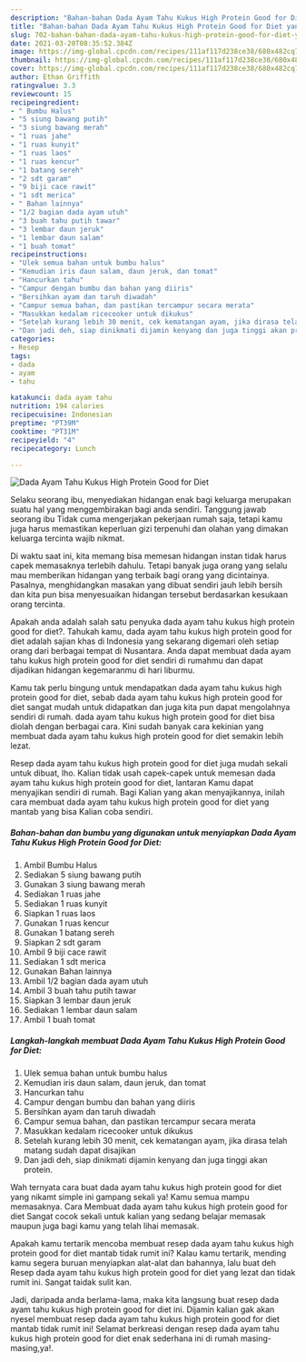 ```yaml
---
description: "Bahan-bahan Dada Ayam Tahu Kukus High Protein Good for Diet yang nikmat Untuk Jualan"
title: "Bahan-bahan Dada Ayam Tahu Kukus High Protein Good for Diet yang nikmat Untuk Jualan"
slug: 702-bahan-bahan-dada-ayam-tahu-kukus-high-protein-good-for-diet-yang-nikmat-untuk-jualan
date: 2021-03-20T08:35:52.384Z
image: https://img-global.cpcdn.com/recipes/111af117d238ce38/680x482cq70/dada-ayam-tahu-kukus-high-protein-good-for-diet-foto-resep-utama.jpg
thumbnail: https://img-global.cpcdn.com/recipes/111af117d238ce38/680x482cq70/dada-ayam-tahu-kukus-high-protein-good-for-diet-foto-resep-utama.jpg
cover: https://img-global.cpcdn.com/recipes/111af117d238ce38/680x482cq70/dada-ayam-tahu-kukus-high-protein-good-for-diet-foto-resep-utama.jpg
author: Ethan Griffith
ratingvalue: 3.3
reviewcount: 15
recipeingredient:
- " Bumbu Halus"
- "5 siung bawang putih"
- "3 siung bawang merah"
- "1 ruas jahe"
- "1 ruas kunyit"
- "1 ruas laos"
- "1 ruas kencur"
- "1 batang sereh"
- "2 sdt garam"
- "9 biji cace rawit"
- "1 sdt merica"
- " Bahan lainnya"
- "1/2 bagian dada ayam utuh"
- "3 buah tahu putih tawar"
- "3 lembar daun jeruk"
- "1 lembar daun salam"
- "1 buah tomat"
recipeinstructions:
- "Ulek semua bahan untuk bumbu halus"
- "Kemudian iris daun salam, daun jeruk, dan tomat"
- "Hancurkan tahu"
- "Campur dengan bumbu dan bahan yang diiris"
- "Bersihkan ayam dan taruh diwadah"
- "Campur semua bahan, dan pastikan tercampur secara merata"
- "Masukkan kedalam ricecooker untuk dikukus"
- "Setelah kurang lebih 30 menit, cek kematangan ayam, jika dirasa telah matang sudah dapat disajikan"
- "Dan jadi deh, siap dinikmati dijamin kenyang dan juga tinggi akan protein."
categories:
- Resep
tags:
- dada
- ayam
- tahu

katakunci: dada ayam tahu 
nutrition: 194 calories
recipecuisine: Indonesian
preptime: "PT39M"
cooktime: "PT31M"
recipeyield: "4"
recipecategory: Lunch

---
```



![Dada Ayam Tahu Kukus High Protein Good for Diet](https://img-global.cpcdn.com/recipes/111af117d238ce38/680x482cq70/dada-ayam-tahu-kukus-high-protein-good-for-diet-foto-resep-utama.jpg)

Selaku seorang ibu, menyediakan hidangan enak bagi keluarga merupakan suatu hal yang menggembirakan bagi anda sendiri. Tanggung jawab seorang ibu Tidak cuma mengerjakan pekerjaan rumah saja, tetapi kamu juga harus memastikan keperluan gizi terpenuhi dan olahan yang dimakan keluarga tercinta wajib nikmat.

Di waktu  saat ini, kita memang bisa memesan hidangan instan tidak harus capek memasaknya terlebih dahulu. Tetapi banyak juga orang yang selalu mau memberikan hidangan yang terbaik bagi orang yang dicintainya. Pasalnya, menghidangkan masakan yang dibuat sendiri jauh lebih bersih dan kita pun bisa menyesuaikan hidangan tersebut berdasarkan kesukaan orang tercinta. 



Apakah anda adalah salah satu penyuka dada ayam tahu kukus high protein good for diet?. Tahukah kamu, dada ayam tahu kukus high protein good for diet adalah sajian khas di Indonesia yang sekarang digemari oleh setiap orang dari berbagai tempat di Nusantara. Anda dapat membuat dada ayam tahu kukus high protein good for diet sendiri di rumahmu dan dapat dijadikan hidangan kegemaranmu di hari liburmu.

Kamu tak perlu bingung untuk mendapatkan dada ayam tahu kukus high protein good for diet, sebab dada ayam tahu kukus high protein good for diet sangat mudah untuk didapatkan dan juga kita pun dapat mengolahnya sendiri di rumah. dada ayam tahu kukus high protein good for diet bisa diolah dengan berbagai cara. Kini sudah banyak cara kekinian yang membuat dada ayam tahu kukus high protein good for diet semakin lebih lezat.

Resep dada ayam tahu kukus high protein good for diet juga mudah sekali untuk dibuat, lho. Kalian tidak usah capek-capek untuk memesan dada ayam tahu kukus high protein good for diet, lantaran Kamu dapat menyajikan sendiri di rumah. Bagi Kalian yang akan menyajikannya, inilah cara membuat dada ayam tahu kukus high protein good for diet yang mantab yang bisa Kalian coba sendiri.

<!--inarticleads1-->

##### Bahan-bahan dan bumbu yang digunakan untuk menyiapkan Dada Ayam Tahu Kukus High Protein Good for Diet:

1. Ambil  Bumbu Halus
1. Sediakan 5 siung bawang putih
1. Gunakan 3 siung bawang merah
1. Sediakan 1 ruas jahe
1. Sediakan 1 ruas kunyit
1. Siapkan 1 ruas laos
1. Gunakan 1 ruas kencur
1. Gunakan 1 batang sereh
1. Siapkan 2 sdt garam
1. Ambil 9 biji cace rawit
1. Sediakan 1 sdt merica
1. Gunakan  Bahan lainnya
1. Ambil 1/2 bagian dada ayam utuh
1. Ambil 3 buah tahu putih tawar
1. Siapkan 3 lembar daun jeruk
1. Sediakan 1 lembar daun salam
1. Ambil 1 buah tomat




<!--inarticleads2-->

##### Langkah-langkah membuat Dada Ayam Tahu Kukus High Protein Good for Diet:

1. Ulek semua bahan untuk bumbu halus
1. Kemudian iris daun salam, daun jeruk, dan tomat
1. Hancurkan tahu
1. Campur dengan bumbu dan bahan yang diiris
1. Bersihkan ayam dan taruh diwadah
1. Campur semua bahan, dan pastikan tercampur secara merata
1. Masukkan kedalam ricecooker untuk dikukus
1. Setelah kurang lebih 30 menit, cek kematangan ayam, jika dirasa telah matang sudah dapat disajikan
1. Dan jadi deh, siap dinikmati dijamin kenyang dan juga tinggi akan protein.




Wah ternyata cara buat dada ayam tahu kukus high protein good for diet yang nikamt simple ini gampang sekali ya! Kamu semua mampu memasaknya. Cara Membuat dada ayam tahu kukus high protein good for diet Sangat cocok sekali untuk kalian yang sedang belajar memasak maupun juga bagi kamu yang telah lihai memasak.

Apakah kamu tertarik mencoba membuat resep dada ayam tahu kukus high protein good for diet mantab tidak rumit ini? Kalau kamu tertarik, mending kamu segera buruan menyiapkan alat-alat dan bahannya, lalu buat deh Resep dada ayam tahu kukus high protein good for diet yang lezat dan tidak rumit ini. Sangat taidak sulit kan. 

Jadi, daripada anda berlama-lama, maka kita langsung buat resep dada ayam tahu kukus high protein good for diet ini. Dijamin kalian gak akan nyesel membuat resep dada ayam tahu kukus high protein good for diet mantab tidak rumit ini! Selamat berkreasi dengan resep dada ayam tahu kukus high protein good for diet enak sederhana ini di rumah masing-masing,ya!.

